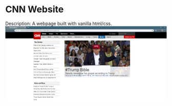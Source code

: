 # CNN Website
Description: A webpage built with vanilla html/css.
![Image of CNN webpage](https://github.com/Voozio/Images/blob/master/CNN/webpage.png?raw=true)
